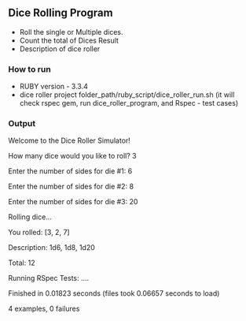 ## Dice Rolling Program

- Roll the single or Multiple dices.
- Count the total of Dices Result 
- Description of dice roller 

###  How to run 
- RUBY version - 3.3.4
- dice roller project folder_path/ruby_script/dice_roller_run.sh (it will check rspec gem, run dice_roller_program, and Rspec - test cases)

###  Output 
Welcome to the Dice Roller Simulator!
        
How many dice would you like to roll?
3

Enter the number of sides for die #1:
6

Enter the number of sides for die #2:
8

Enter the number of sides for die #3:
20

Rolling dice...

You rolled: [3, 2, 7]

Description: 1d6, 1d8, 1d20

Total: 12

Running RSpec Tests:
....

Finished in 0.01823 seconds (files took 0.06657 seconds to load)

4 examples, 0 failures